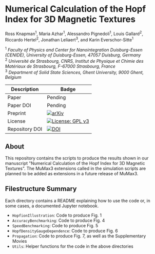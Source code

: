 # Numerical Calculation of the Hopf Index for 3D Magnetic Textures

Ross Knapman<sup>1</sup>, Maria Azhar<sup>1</sup>, Alessandro Pignedoli<sup>1</sup>, Louis Gallard<sup>2</sup>, Riccardo Hertel<sup>2</sup>, Jonathan Leliaert<sup>3</sup>, and Karin Everschor-Sitte<sup>1</sup>

<sup>1</sup> *Faculty of Physics and Center for Nanointegration Duisburg-Essen (CENIDE), University of Duisburg-Essen, 47057 Duisburg, Germany*  
<sup>2</sup> *Université de Strasbourg, CNRS, Institut de Physique et Chimie des Matériaux de Strasbourg, F-67000 Strasbourg, France*  
<sup>3</sup> *Department of Solid State Sciences, Ghent University, 9000 Ghent, Belgium*  

| Description | Badge |
| --- | --- |
| Paper | Pending |
| Paper DOI | Pending |
| Preprint | [![arXiv](https://img.shields.io/badge/arXiv-2410.22058-blue.svg)](https://arxiv.org/abs/2410.22058) |
| License | [![License: GPL v3](https://img.shields.io/badge/License-GPLv3-blue.svg)](https://www.gnu.org/licenses/gpl-3.0) |
| Repository DOI | [![DOI](https://zenodo.org/badge/DOI/10.5281/zenodo.14003271.svg)](https://doi.org/10.5281/zenodo.14003271) |


## About

This repository contains the scripts to produce the results shown in our manuscript "Numerical Calculation of the Hopf Index for 3D Magnetic Textures". The MuMax3 extensions called in the simulation scripts are planned to be added as extensions in a future release of MuMax3.


## Filestructure Summary

Each directory contains a README explaining how to use the code or, in some cases, a documented Jupyter notebook.

- `HopfionIllustration`: Code to produce Fig. 1
- `AccuracyBenchmarking`: Code to produce Fig. 4
- `SpeedBenchmarking`: Code to produce Fig. 5
- `HopfDensityGaugeDependence`: Code to produce Fig. 6
- `Propagation`: Code to produce Fig. 7, as well as the Supplementary Movies
- `Utils`: Helper functions for the code in the above directories

